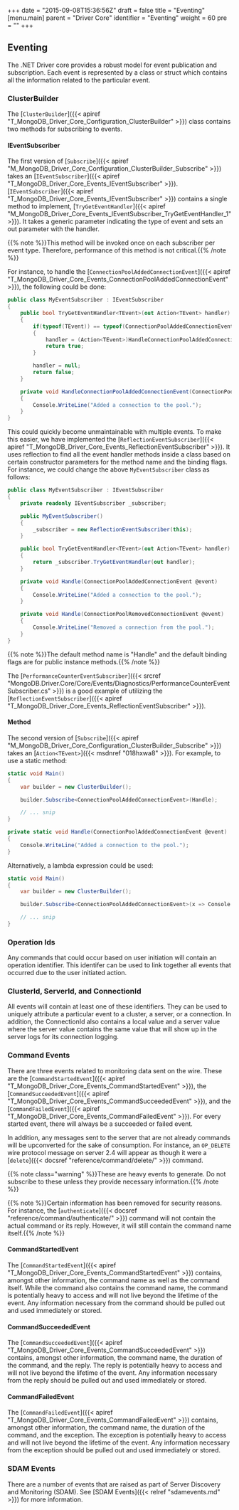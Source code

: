 +++
date = "2015-09-08T15:36:56Z"
draft = false
title = "Eventing"
[menu.main]
  parent = "Driver Core"
  identifier = "Eventing"
  weight = 60
  pre = "<i class='fa'></i>"
+++

## Eventing

The .NET Driver core provides a robust model for event publication and subscription. Each event is represented by a class or struct which contains all the information related to the particular event.


### ClusterBuilder

The [`ClusterBuilder`]({{< apiref "T_MongoDB_Driver_Core_Configuration_ClusterBuilder" >}}) class contains two methods for subscribing to events.


#### IEventSubscriber

The first version of [`Subscribe`]({{< apiref "M_MongoDB_Driver_Core_Configuration_ClusterBuilder_Subscribe" >}}) takes an [`IEventSubscriber`]({{< apiref "T_MongoDB_Driver_Core_Events_IEventSubscriber" >}}). [`IEventSubscriber`]({{< apiref "T_MongoDB_Driver_Core_Events_IEventSubscriber" >}}) contains a single method to implement, [`TryGetEventHandler`]({{< apiref "M_MongoDB_Driver_Core_Events_IEventSubscriber_TryGetEventHandler_1" >}}). It takes a generic parameter indicating the type of event and sets an out parameter with the handler. 

{{% note %}}This method will be invoked once on each subscriber per event type. Therefore, performance of this method is not critical.{{% /note %}}

For instance, to handle the [`ConnectionPoolAddedConnectionEvent`]({{< apiref "T_MongoDB_Driver_Core_Events_ConnectionPoolAddedConnectionEvent" >}}), the following could be done:

```csharp
public class MyEventSubscriber : IEventSubscriber
{
    public bool TryGetEventHandler<TEvent>(out Action<TEvent> handler)
    {
    	if(typeof(TEvent)) == typeof(ConnectionPoolAddedConnectionEvent))
    	{
    		handler = (Action<TEvent>)HandleConnectionPoolAddedConnectionEvent;
    		return true;
    	}

    	handler = null;
    	return false;
	}

	private void HandleConnectionPoolAddedConnectionEvent(ConnectionPoolAddedConnectionEvent @event)
	{
		Console.WriteLine("Added a connection to the pool.");
	}
}
```

This could quickly become unmaintainable with multiple events. To make this easier, we have implemented the [`ReflectionEventSubscriber`]({{< apiref "T_MongoDB_Driver_Core_Events_ReflectionEventSubscriber" >}}). It uses reflection to find all the event handler methods inside a class based on certain constructor parameters for the method name and the binding flags. For instance, we could change the above `MyEventSubscriber` class as follows:

```csharp
public class MyEventSubscriber : IEventSubscriber
{
	private readonly IEventSubscriber _subscriber;

	public MyEventSubscriber()
	{
		_subscriber = new ReflectionEventSubscriber(this);
	}

    public bool TryGetEventHandler<TEvent>(out Action<TEvent> handler)
    {
    	return _subscriber.TryGetEventHandler(out handler);
	}

	private void Handle(ConnectionPoolAddedConnectionEvent @event)
	{
		Console.WriteLine("Added a connection to the pool.");
	}

	private void Handle(ConnectionPoolRemovedConnectionEvent @event)
	{
		Console.WriteLine("Removed a connection from the pool.");
	}
}
```

{{% note %}}The default method name is "Handle" and the default binding flags are for public instance methods.{{% /note %}}

The [`PerformanceCounterEventSubscriber`]({{< srcref "MongoDB.Driver.Core/Core/Events/Diagnostics/PerformanceCounterEventSubscriber.cs" >}}) is a good example of utilizing the [`ReflectionEventSubscriber`]({{< apiref "T_MongoDB_Driver_Core_Events_ReflectionEventSubscriber" >}}).


#### Method

The second version of [`Subscribe`]({{< apiref "M_MongoDB_Driver_Core_Configuration_ClusterBuilder_Subscribe" >}}) takes an [`Action<TEvent>`]({{< msdnref "018hxwa8" >}}). For example, to use a static method:

```csharp
static void Main() 
{
	var builder = new ClusterBuilder();

	builder.Subscribe<ConnectionPoolAddedConnectionEvent>(Handle);

	// ... snip
}

private static void Handle(ConnectionPoolAddedConnectionEvent @event)
{
    Console.WriteLine("Added a connection to the pool.");
}
```

Alternatively, a lambda expression could be used:

```csharp
static void Main() 
{
	var builder = new ClusterBuilder();

	builder.Subscribe<ConnectionPoolAddedConnectionEvent>(x => Console.WriteLine("Added a connection to the pool."));

	// ... snip
}
```


### Operation Ids

Any commands that could occur based on user initiation will contain an operation identifier. This identifer can be used to link together all events that occurred due to the user initiated action.


### ClusterId, ServerId, and ConnectionId

All events will contain at least one of these identifiers. They can be used to uniquely attribute a particular event to a cluster, a server, or a connection. In addition, the ConnectionId also contains a local value and a server value where the server value contains the same value that will show up in the server logs for its connection logging.


### Command Events

There are three events related to monitoring data sent on the wire. These are the [`CommandStartedEvent`]({{< apiref "T_MongoDB_Driver_Core_Events_CommandStartedEvent" >}}), the [`CommandSucceededEvent`]({{< apiref "T_MongoDB_Driver_Core_Events_CommandSucceededEvent" >}}), and the [`CommandFailedEvent`]({{< apiref "T_MongoDB_Driver_Core_Events_CommandFailedEvent" >}}). For every started event, there will always be a succeeded or failed event.

In addition, any messages sent to the server that are not already commands will be upconverted for the sake of consumption. For instance, an `OP_DELETE` wire protocol message on server 2.4 will appear as though it were a [`delete`]({{< docsref "reference/command/delete/" >}}) command.

{{% note class="warning" %}}These are heavy events to generate. Do not subscribe to these unless they provide necessary information.{{% /note %}}

{{% note %}}Certain information has been removed for security reasons. For instance, the [`authenticate`]({{< docsref "reference/command/authenticate/" >}}) command will not contain the actual command or its reply. However, it will still contain the command name itself.{{% /note %}}


#### CommandStartedEvent

The [`CommandStartedEvent`]({{< apiref "T_MongoDB_Driver_Core_Events_CommandStartedEvent" >}}) contains, amongst other information, the command name as well as the command itself. While the command also contains the command name, the command is potentially heavy to access and will not live beyond the lifetime of the event. Any information necessary from the command should be pulled out and used immediately or stored. 


#### CommandSucceededEvent

The [`CommandSucceededEvent`]({{< apiref "T_MongoDB_Driver_Core_Events_CommandSucceededEvent" >}}) contains, amongst other information, the command name, the duration of the command, and the reply. The reply is potentially heavy to access and will not live beyond the lifetime of the event.  Any information necessary from the reply should be pulled out and used immediately or stored. 


#### CommandFailedEvent

The [`CommandFailedEvent`]({{< apiref "T_MongoDB_Driver_Core_Events_CommandFailedEvent" >}}) contains, amongst other information, the command name, the duration of the command, and the exception. The exception is potentially heavy to access and will not live beyond the lifetime of the event.  Any information necessary from the exception should be pulled out and used immediately or stored. 

### SDAM Events

There are a number of events that are raised as part of Server Discovery and Monitoring (SDAM). See [SDAM Events]({{< relref "sdamevents.md" >}}) for more information.